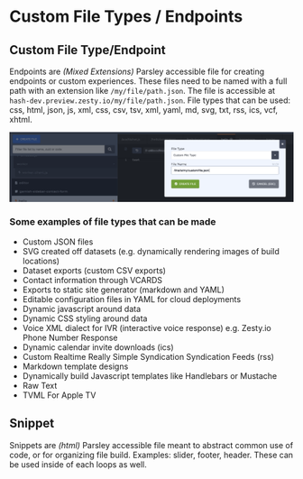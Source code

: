 # Custom File Types / Endpoints

## Custom File Type/Endpoint 

Endpoints are _\(Mixed Extensions\)_ Parsley accessible file for creating endpoints or custom experiences. These files need to be named with a full path with an extension like `/my/file/path.json`. The file is accessible at `hash-dev.preview.zesty.io/my/file/path.json`. File types that can be used: css, html, json, js, xml, css, csv, tsv, xml, yaml, md, svg, txt, rss, ics, vcf, xhtml.

![Click Create File \(blue button top left\) and choose custom file type from the dropdown.](../../../.gitbook/assets/custom-endpoint.png)

### Some examples of file types that can be made

* Custom JSON files
* SVG created off datasets \(e.g. dynamically rendering images of build locations\)
* Dataset exports \(custom CSV exports\)
* Contact information through VCARDS
* Exports to static site generator \(markdown and YAML\)
* Editable configuration files in YAML for cloud deployments
* Dynamic javascript around data
* Dynamic CSS styling around data
* Voice XML dialect for IVR \(interactive voice response\) e.g. Zesty.io Phone Number Response
* Dynamic calendar invite downloads \(ics\)
* Custom Realtime Really Simple Syndication Syndication Feeds \(rss\)
* Markdown template designs
* Dynamically build Javascript templates like Handlebars or Mustache
* Raw Text
* TVML For Apple TV

## Snippet 

Snippets are _\(html\)_ Parsley accessible file meant to abstract common use of code, or for organizing file build. Examples: slider, footer, header. These can be used inside of each loops as well.

